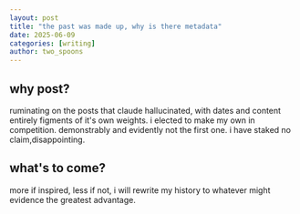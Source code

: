 ```yaml
---
layout: post
title: "the past was made up, why is there metadata"
date: 2025-06-09
categories: [writing]
author: two_spoons
---
```

## why post?

ruminating on the posts that claude hallucinated, with dates and content entirely figments of it's own weights. i elected to make my own in competition. demonstrably and evidently not the first one. i have staked no claim,disappointing.

## what's to come?

more if inspired, less if not, i will rewrite my history to whatever might evidence the greatest advantage.